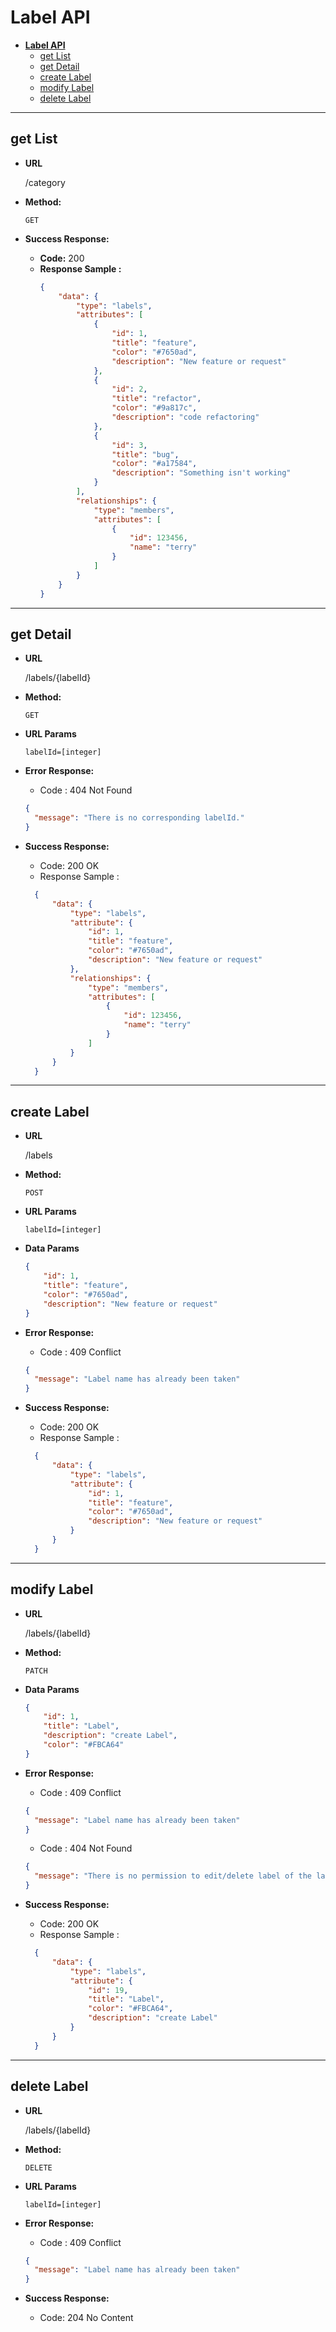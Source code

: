 # **Label API**

- [**Label API**](#label-api)
  - [get List](#get-list)
  - [get Detail](#get-detail)
  - [create Label](#create-label)
  - [modify Label](#modify-label)
  - [delete Label](#delete-label)

---

## get List

* **URL**

  /category

* **Method:**

  `GET`

* **Success Response:**

  * **Code:** 200 <br />
  * **Response Sample :**
    ```json
    {
        "data": {
            "type": "labels",
            "attributes": [
                {
                    "id": 1,
                    "title": "feature",
                    "color": "#7650ad",
                    "description": "New feature or request"
                },
                {
                    "id": 2,
                    "title": "refactor",
                    "color": "#9a817c",
                    "description": "code refactoring"
                },
                {
                    "id": 3,
                    "title": "bug",
                    "color": "#a17584",
                    "description": "Something isn't working"
                }
            ],
            "relationships": {
                "type": "members",
                "attributes": [
                    {
                        "id": 123456,
                        "name": "terry"
                    }
                ]
            }
        }
    }
    ```
---

## get Detail

* **URL**

  /labels/{labelId}

* **Method:**

  `GET`


* **URL Params**

  `labelId=[integer]`


* **Error Response:**
  * Code : 404 Not Found
  ```json
  {
    "message": "There is no corresponding labelId."
  }
  ```

* **Success Response:**

  * Code: 200 OK
  * Response Sample :
  ```json
    {
        "data": {
            "type": "labels",
            "attribute": {
                "id": 1,
                "title": "feature",
                "color": "#7650ad",
                "description": "New feature or request"
            },
            "relationships": {
                "type": "members",
                "attributes": [
                    {
                        "id": 123456,
                        "name": "terry"
                    }
                ]
            }
        }
    }
  ```  
---

## create Label

* **URL**

  /labels

* **Method:**

  `POST`

* **URL Params**

  `labelId=[integer]`

* **Data Params**
    ```json
    {
        "id": 1,
        "title": "feature",
        "color": "#7650ad",
        "description": "New feature or request"
    }
    ```

* **Error Response:**
  * Code : 409 Conflict
  ```json
  {
    "message": "Label name has already been taken"
  }
  ```

* **Success Response:**

  * Code: 200 OK
  * Response Sample :
  ```json
    {
        "data": {
            "type": "labels",
            "attribute": {
                "id": 1,
                "title": "feature",
                "color": "#7650ad",
                "description": "New feature or request"
            }
        }
    }
  ```  

---

## modify Label

* **URL**

  /labels/{labelId}

* **Method:**

  `PATCH`

* **Data Params**
    ```json
    {
        "id": 1,
        "title": "Label",
        "description": "create Label",
        "color": "#FBCA64"   
    }
    ```

* **Error Response:**
  * Code : 409 Conflict
  ```json
  {
    "message": "Label name has already been taken"
  }
  ```
  * Code : 404 Not Found
  ```json
  {
    "message": "There is no permission to edit/delete label of the labelId."
  }
  ```

* **Success Response:**

  * Code: 200 OK
  * Response Sample :
  ```json
    {
        "data": {
            "type": "labels",
            "attribute": {
                "id": 19,
                "title": "Label",
                "color": "#FBCA64",
                "description": "create Label"
            }
        }
    }
  ```      

---

## delete Label

* **URL**

  /labels/{labelId}

* **Method:**

  `DELETE`

* **URL Params**

  `labelId=[integer]`

* **Error Response:**
  * Code : 409 Conflict
  ```json
  {
    "message": "Label name has already been taken"
  }
  ```

* **Success Response:**

  * Code: 204 No Content
